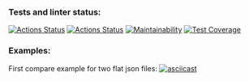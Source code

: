 ### Tests and linter status:
[![Actions Status](https://github.com/GearSL/java-project-71/workflows/hexlet-check/badge.svg)](https://github.com/GearSL/java-project-71/actions)
[![Actions Status](https://github.com/GearSL/java-project-71/workflows/build/badge.svg)](https://github.com/GearSL/java-project-71/actions)
[![Maintainability](https://api.codeclimate.com/v1/badges/7ad7957acd4502bcf9e3/maintainability)](https://codeclimate.com/github/GearSL/java-project-71/maintainability)
[![Test Coverage](https://api.codeclimate.com/v1/badges/7ad7957acd4502bcf9e3/test_coverage)](https://codeclimate.com/github/GearSL/java-project-71/test_coverage)

### Examples:
First compare example for two flat json files:
[![asciicast](https://asciinema.org/a/YTbm2E5gtWfuK1vMl1dUu90Ov.svg)](https://asciinema.org/a/YTbm2E5gtWfuK1vMl1dUu90Ov)